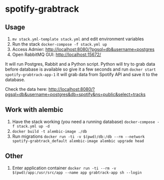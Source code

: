 # spotify-grabtrack

## Usage

1. `mv stack.yml-template stack.yml` and edit environment variables
1. Run the stack `docker-compose -f stack.yml up`
1. Access Admier: <http://localhost:8080/?pgsql=db&username=postgres>
1. Open RabbitMQ GUI: <http://localhost:15672/>

It will run Postgres, Rabbit and a Python script. Python will try to grab data before database is available so give it a few seconds and run `docker start spotify-grabtrack-app-1` it will grab data from Spotify API and save it to the database.

Check the data here: <http://localhost:8080/?pgsql=db&username=postgres&db=spotify&ns=public&select=tracks>

## Work with alembic

1. Have the stack working (you need a running database) `docker-compose -f stack.yml up -d`
1. `docker build -t alembic-image ./db`
1. Run migrations `docker run -ti -v $(pwd)/db:/db --rm --network spotify-grabtrack_default alembic-image alembic upgrade head`

## Other

1. Enter application container `docker run -ti --rm -v $(pwd)/app:/usr/src/app --name app grabtrack-app sh --login`
